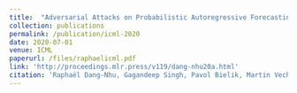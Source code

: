 ```yaml
---
title:  "Adversarial Attacks on Probabilistic Autoregressive Forecasting Models"
collection: publications
permalink: /publication/icml-2020
date: 2020-07-01
venue: ICML
paperurl: /files/raphaelicml.pdf
link: 'http://proceedings.mlr.press/v119/dang-nhu20a.html'
citation: 'Raphaël Dang-Nhu, Gagandeep Singh, Pavol Bielik, Martin Vechev'
---
```


